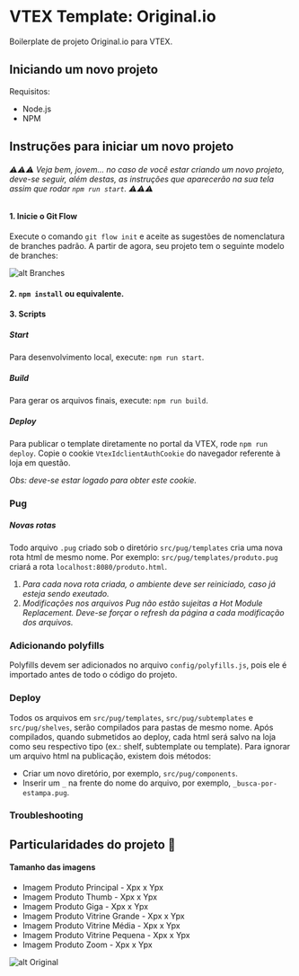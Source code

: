 # VTEX Template: Original.io

Boilerplate de projeto Original.io para VTEX.

## Iniciando um novo projeto

Requisitos:

- Node.js
- NPM

## Instruções para iniciar um novo projeto

###### :warning::warning::warning: Veja bem, jovem... no caso de você estar criando um novo projeto, deve-se seguir, além destas, as instruções que aparecerão na sua tela assim que rodar `npm run start`. :warning::warning::warning:


#### 1. Inicie o Git Flow
Execute o comando `git flow init` e aceite as sugestões de nomenclatura de branches padrão.
A partir de agora, seu projeto tem o seguinte modelo de branches:

![alt Branches](https://leanpub.com/site_images/git-flow/git-workflow-release-cycle-4maintenance.png "Estrutura de versionamento de acordo com o Git Flow")

#### 2. `npm install` ou equivalente.

#### 3. Scripts

##### Start
Para desenvolvimento local, execute: `npm run start`.

##### Build
Para gerar os arquivos finais, execute: `npm run build`.

##### Deploy
Para publicar o template diretamente no portal da VTEX, rode  `npm run deploy`. Copie o cookie `VtexIdclientAuthCookie` do navegador referente à loja em questão.

*Obs: deve-se estar logado para obter este cookie.*

### Pug

##### Novas rotas
Todo arquivo `.pug` criado sob o diretório `src/pug/templates` cria uma nova rota html de mesmo nome.
Por exemplo: `src/pug/templates/produto.pug` criará a rota `localhost:8080/produto.html`.

1. *Para cada nova rota criada, o ambiente deve ser reiniciado, caso já esteja sendo exeutado.*
2. *Modificações nos arquivos Pug não estão sujeitas a _Hot Module Replacement_. Deve-se forçar o refresh da página a cada modificação dos arquivos.*

### Adicionando polyfills
Polyfills devem ser adicionados no arquivo `config/polyfills.js`, pois ele é importado antes de todo o código do projeto.

### Deploy
Todos os arquivos em `src/pug/templates`, `src/pug/subtemplates` e `src/pug/shelves`, serão compilados para pastas de mesmo nome. Após compilados, quando submetidos ao deploy, cada html será salvo na loja como seu respectivo tipo (ex.: shelf, subtemplate ou template).
Para ignorar um arquivo html na publicação, existem dois métodos:

* Criar um novo diretório, por exemplo, `src/pug/components`.
* Inserir um `_` na frente do nome do arquivo, por exemplo, `_busca-por-estampa.pug`.


### Troubleshooting

## Particularidades do projeto :pencil:
#### Tamanho das imagens
* Imagem Produto Principal - Xpx x Ypx
* Imagem Produto Thumb - Xpx x Ypx
* Imagem Produto Giga - Xpx x Ypx
* Imagem Produto Vitrine Grande - Xpx x Ypx
* Imagem Produto Vitrine Média - Xpx x Ypx
* Imagem Produto Vitrine Pequena - Xpx x Ypx
* Imagem Produto Zoom - Xpx x Ypx

![alt Original](https://originalmedia.vteximg.com.br/arquivos/rsz_logo-originaltx.png "Original.io")
